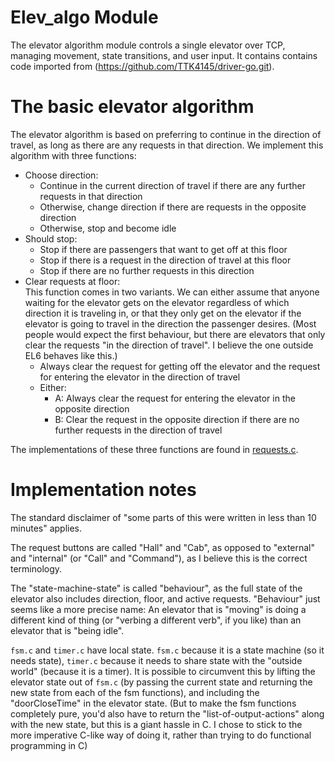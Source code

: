 Elev_algo Module
================
The elevator algorithm module controls a single elevator over TCP, managing movement, state transitions, and user input. It contains contains code imported from (https://github.com/TTK4145/driver-go.git).

The basic elevator algorithm
============================

The elevator algorithm is based on preferring to continue in the direction of travel, as long as there are any requests in that direction. We implement this algorithm with three functions:
 - Choose direction:
   - Continue in the current direction of travel if there are any further requests in that direction
   - Otherwise, change direction if there are requests in the opposite direction
   - Otherwise, stop and become idle
 - Should stop:
   - Stop if there are passengers that want to get off at this floor
   - Stop if there is a request in the direction of travel at this floor 
   - Stop if there are no further requests in this direction
 - Clear requests at floor:  
   This function comes in two variants. We can either assume that anyone waiting for the elevator gets on the elevator regardless of which direction it is traveling in, or that they only get on the elevator if the elevator is going to travel in the direction the passenger desires. (Most people would expect the first behaviour, but there are elevators that only clear the requests "in the direction of travel". I believe the one outside EL6 behaves like this.)
   - Always clear the request for getting off the elevator and the request for entering the elevator in the direction of travel
   - Either:
     - A: Always clear the request for entering the elevator in the opposite direction
     - B: Clear the request in the opposite direction if there are no further requests in the direction of travel
     
The implementations of these three functions are found in [requests.c](requests.c).

Implementation notes
====================

The standard disclaimer of "some parts of this were written in less than 10 minutes" applies.

The request buttons are called "Hall" and "Cab", as opposed to "external" and "internal" (or "Call" and "Command"), as I believe this is the correct terminology.

The "state-machine-state" is called "behaviour", as the full state of the elevator also includes direction, floor, and active requests. "Behaviour" just seems like a more precise name: An elevator that is "moving" is doing a different kind of thing (or "verbing a different verb", if you like) than an elevator that is "being idle".

`fsm.c` and `timer.c` have local state. `fsm.c` because it is a state machine (so it needs state), `timer.c` because it needs to share state with the "outside world" (because it is a timer). It is possible to circumvent this by lifting the elevator state out of `fsm.c` (by passing the current state and returning the new state from each of the fsm functions), and including the "doorCloseTime" in the elevator state. (But to make the fsm functions completely pure, you'd also have to return the "list-of-output-actions" along with the new state, but this is a giant hassle in C. I chose to stick to the more imperative C-like way of doing it, rather than trying to do functional programming in C)


